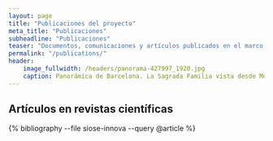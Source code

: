 ```yaml
---
layout: page
title: "Publicaciones del proyecto"
meta_title: "Publicaciones"
subheadline: "Publicaciones"
teaser: "Documentos, comunicaciones y artículos publicados en el marco de este proyecto."
permalink: "/publications/"
header:
    image_fullwidth: /headers/panorama-427997_1920.jpg
    caption: Panorámica de Barcelona. La Sagrada Familia vista desde Montjuic
---
```


## Artículos en revistas científicas

{% bibliography --file siose-innova --query @article %}


